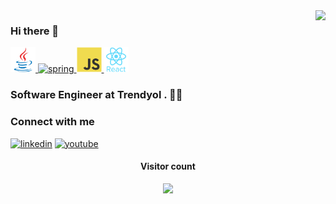 <img align='right' src="https://github-readme-stats.vercel.app/api?username=mehmetpekdemir&hide_border=true&hide_rank=false&show_icons=true&theme=dracula">


### Hi there 👋

<a href="https://www.java.com" target="_blank"> <img src="https://raw.githubusercontent.com/devicons/devicon/master/icons/java/java-original.svg" alt="java" width="40" height="40"/> </a> 
<a href="https://spring.io/" target="_blank"> <img src="https://www.vectorlogo.zone/logos/springio/springio-icon.svg" alt="spring" width="40" height="40"/> </a>
<a href="https://developer.mozilla.org/en-US/docs/Web/JavaScript" target="_blank"> <img src="https://raw.githubusercontent.com/devicons/devicon/master/icons/javascript/javascript-original.svg" alt="javascript" width="40" height="40"/> </a> 
 <a href="https://reactjs.org/" target="_blank"> <img src="https://raw.githubusercontent.com/devicons/devicon/master/icons/react/react-original-wordmark.svg" alt="react" width="40" height="40"/> </a> 

### Software Engineer at Trendyol . :man_technologist:

### Connect with me 
[<img src='https://cdn.jsdelivr.net/npm/simple-icons@3.0.1/icons/linkedin.svg' alt='linkedin' height='32'>](https://www.linkedin.com/in/mehmet-pekdemir/) 
[<img src='https://cdn.jsdelivr.net/npm/simple-icons@3.0.1/icons/youtube.svg' alt='youtube' height='32'>](https://www.youtube.com/channel/UC2eeWfh6G6J6xnBmM1xyPjA/playlists)

<h4 align="center">Visitor count</h4>
<p align="center"> 
  <img src="https://profile-counter.glitch.me/mehmetpekdemir/count.svg" />
</p>
